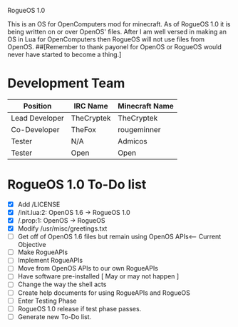 RogueOS 1.0

This is an OS for OpenComputers mod for minecraft. As of RogueOS 1.0 it is being written
on or over OpenOS' files. After I am well versed in making an OS in Lua for OpenComputers
then RogueOS will not use files from OpenOS. ##[Remember to thank payonel for OpenOS or 
RogueOS would never have started to become a thing.]

# Development Team


Position | IRC Name  | Minecraft Name
-------- | --------- | --------------
Lead Developer | TheCryptek | TheCryptek
Co-Developer | TheFox | rougeminner
Tester | N/A | Admicos
Tester | Open | Open


# RogueOS 1.0 To-Do list
- [x] Add /LICENSE
- [x] /init.lua:2: OpenOS 1.6 -> RogueOS 1.0
- [x] /.prop:1: OpenOS -> RogueOS
- [x] Modify /usr/misc/greetings.txt
- [ ] Get off of OpenOS 1.6 files but remain using OpenOS APIs<-- Current Objective
- [ ] Make RogueAPIs
- [ ] Implement RogueAPIs
- [ ] Move from OpenOS APIs to our own RogueAPIs
- [ ] Have software pre-installed [ May or may not happen ]
- [ ] Change the way the shell acts
- [ ] Create help documents for using RogueAPIs and RogueOS
- [ ] Enter Testing Phase
- [ ] RogueOS 1.0 release if test phase passes.
- [ ] Generate new To-Do list.